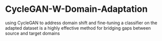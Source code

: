 # CycleGAN-W-Domain-Adaptation
using CycleGAN to address domain shift and fine-tuning a classifier on the adapted dataset is a highly effective method for bridging gaps between source and target domains
